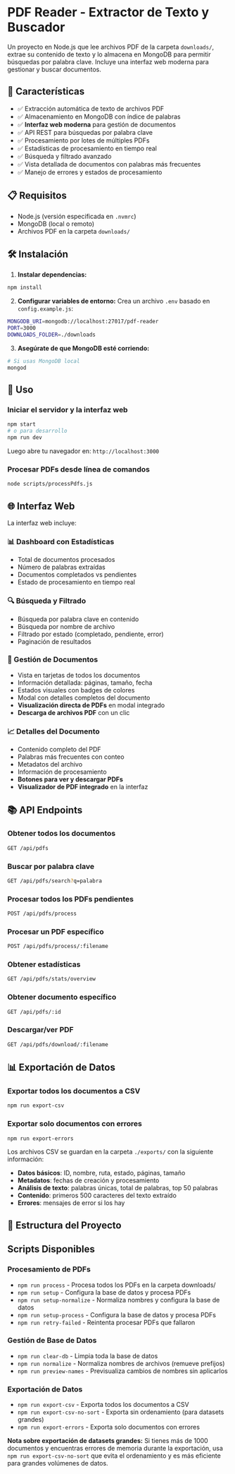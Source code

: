 # PDF Reader - Extractor de Texto y Buscador

Un proyecto en Node.js que lee archivos PDF de la carpeta `downloads/`, extrae su contenido de texto y lo almacena en MongoDB para permitir búsquedas por palabra clave. Incluye una interfaz web moderna para gestionar y buscar documentos.

## 🚀 Características

- ✅ Extracción automática de texto de archivos PDF
- ✅ Almacenamiento en MongoDB con índice de palabras
- ✅ **Interfaz web moderna** para gestión de documentos
- ✅ API REST para búsquedas por palabra clave
- ✅ Procesamiento por lotes de múltiples PDFs
- ✅ Estadísticas de procesamiento en tiempo real
- ✅ Búsqueda y filtrado avanzado
- ✅ Vista detallada de documentos con palabras más frecuentes
- ✅ Manejo de errores y estados de procesamiento

## 📋 Requisitos

- Node.js (versión especificada en `.nvmrc`)
- MongoDB (local o remoto)
- Archivos PDF en la carpeta `downloads/`

## 🛠️ Instalación

1. **Instalar dependencias:**
```bash
npm install
```

2. **Configurar variables de entorno:**
Crea un archivo `.env` basado en `config.example.js`:
```bash
MONGODB_URI=mongodb://localhost:27017/pdf-reader
PORT=3000
DOWNLOADS_FOLDER=./downloads
```

3. **Asegúrate de que MongoDB esté corriendo:**
```bash
# Si usas MongoDB local
mongod
```

## 🚀 Uso

### Iniciar el servidor y la interfaz web
```bash
npm start
# o para desarrollo
npm run dev
```

Luego abre tu navegador en: `http://localhost:3000`

### Procesar PDFs desde línea de comandos
```bash
node scripts/processPdfs.js
```

## 🌐 Interfaz Web

La interfaz web incluye:

### 📊 Dashboard con Estadísticas
- Total de documentos procesados
- Número de palabras extraídas
- Documentos completados vs pendientes
- Estado de procesamiento en tiempo real

### 🔍 Búsqueda y Filtrado
- Búsqueda por palabra clave en contenido
- Búsqueda por nombre de archivo
- Filtrado por estado (completado, pendiente, error)
- Paginación de resultados

### 📄 Gestión de Documentos
- Vista en tarjetas de todos los documentos
- Información detallada: páginas, tamaño, fecha
- Estados visuales con badges de colores
- Modal con detalles completos del documento
- **Visualización directa de PDFs** en modal integrado
- **Descarga de archivos PDF** con un clic

### 📈 Detalles del Documento
- Contenido completo del PDF
- Palabras más frecuentes con conteo
- Metadatos del archivo
- Información de procesamiento
- **Botones para ver y descargar PDFs**
- **Visualizador de PDF integrado** en la interfaz

## 📚 API Endpoints

### Obtener todos los documentos
```bash
GET /api/pdfs
```

### Buscar por palabra clave
```bash
GET /api/pdfs/search?q=palabra
```

### Procesar todos los PDFs pendientes
```bash
POST /api/pdfs/process
```

### Procesar un PDF específico
```bash
POST /api/pdfs/process/:filename
```

### Obtener estadísticas
```bash
GET /api/pdfs/stats/overview
```

### Obtener documento específico
```bash
GET /api/pdfs/:id
```

### Descargar/ver PDF
```bash
GET /api/pdfs/download/:filename
```

## 📊 Exportación de Datos

### Exportar todos los documentos a CSV
```bash
npm run export-csv
```

### Exportar solo documentos con errores
```bash
npm run export-errors
```

Los archivos CSV se guardan en la carpeta `./exports/` con la siguiente información:
- **Datos básicos**: ID, nombre, ruta, estado, páginas, tamaño
- **Metadatos**: fechas de creación y procesamiento
- **Análisis de texto**: palabras únicas, total de palabras, top 50 palabras
- **Contenido**: primeros 500 caracteres del texto extraído
- **Errores**: mensajes de error si los hay

## 📁 Estructura del Proyecto

## Scripts Disponibles

### Procesamiento de PDFs
- `npm run process` - Procesa todos los PDFs en la carpeta downloads/
- `npm run setup` - Configura la base de datos y procesa PDFs
- `npm run setup-normalize` - Normaliza nombres y configura la base de datos
- `npm run setup-process` - Configura la base de datos y procesa PDFs
- `npm run retry-failed` - Reintenta procesar PDFs que fallaron

### Gestión de Base de Datos
- `npm run clear-db` - Limpia toda la base de datos
- `npm run normalize` - Normaliza nombres de archivos (remueve prefijos)
- `npm run preview-names` - Previsualiza cambios de nombres sin aplicarlos

### Exportación de Datos
- `npm run export-csv` - Exporta todos los documentos a CSV
- `npm run export-csv-no-sort` - Exporta sin ordenamiento (para datasets grandes)
- `npm run export-errors` - Exporta solo documentos con errores

**Nota sobre exportación de datasets grandes:**
Si tienes más de 1000 documentos y encuentras errores de memoria durante la exportación, usa `npm run export-csv-no-sort` que evita el ordenamiento y es más eficiente para grandes volúmenes de datos.